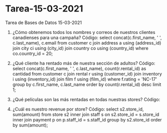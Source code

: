 # Tarea-15-03-2021
Tarea de Bases de Datos 15-03-2021

1. ¿Cómo obtenemos todos los nombres y correos de nuestros clientes canadienses para una campaña?
Código: 
  select concat(c.first_name, ' ', c.last_name), c.email from customer c
  join address a using (address_id) 
  join city ci using (city_id)
  join country co using (country_id)
  where co.country_id = 20;

2. ¿Qué cliente ha rentado más de nuestra sección de adultos?
Código:
  select concat(c.first_name, ' ', c.last_name), count(r.rental_id) as cantidad from customer c
  join rental r using (customer_id)
  join inventory i using (inventory_id) 
  join film f using (film_id) 
  where f.rating = 'NC-17'
  group by c.first_name, c.last_name
  order by count(r.rental_id) desc limit 1;

3. ¿Qué películas son las más rentadas en todas nuestras stores?
Código:

4. ¿Cuál es nuestro revenue por store?
Código: 
  select s2.store_id, sum(amount) from store s2 
  inner join staff s on s2.store_id = s.store_id
  inner join payment p on p.staff_id = s.staff_id
  group by s2.store_id order by sum(amount);

